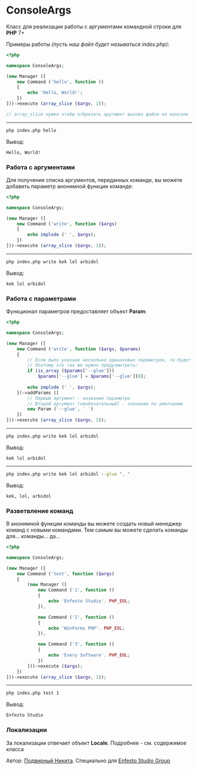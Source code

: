 # ConsoleArgs

Класс для реализации работы с аргументами командной строки для **PHP** 7+

Примеры работы *(пусть наш файл будет называться index.php)*:

```php
<?php

namespace ConsoleArgs;

(new Manager ([
    new Command ('hello', function ()
    {
        echo 'Hello, World!';
    })
]))->execute (array_slice ($argv, 1));

// array_slice нужен чтобы отбрезать аругмент вызова файла из консоли
```

---

```cmd
php index.php hello
```

Вывод:
```
Hello, World!
```

### Работа с аргументами

Для получения списка аргументов, переданных команде, вы можете добавить параметр анонимной функции команде:

```php
<?php

namespace ConsoleArgs;

(new Manager ([
    new Command ('write', function ($args)
    {
        echo implode (' ', $args);
    })
]))->execute (array_slice ($argv, 1));
```

---

```cmd
php index.php write kek lol arbidol
```

Вывод:
```
kek lol arbidol
```

### Работа с параметрами

Функционал параметров предоставляет объект **Param**:

```php
<?php

namespace ConsoleArgs;

(new Manager ([
    new Command ('write', function ($args, $params)
    {
        // Если было указано несколько одинаковых параметров, то будет указан список всех введённых значений
        // Поэтому это так же нужно предусмотреть:
        if (is_array ($params['--glue']))
            $params['--glue'] = $params['--glue'][0];
        
        echo implode (' ', $args);
    })->addParams ([
        // Первый аргумент - название параметра
        // Второй аргумент (необязательный) - значение по умолчанию
        new Param ('--glue', ' ')
    ])
]))->execute (array_slice ($argv, 1));
```

---

```cmd
php index.php write kek lol arbidol
```

Вывод:
```
kek lol arbidol
```

---

```cmd
php index.php write kek lol arbidol --glue ", "
```

Вывод:
```
kek, lol, arbidol
```

### Разветвление команд

В анонимной функции команды вы можете создать новый менеджер команд с новыми командами. Тем самым вы можете сделать команды для... команды... да...

```php
<?php

namespace ConsoleArgs;

(new Manager ([
    new Command ('test', function ($args)
    {
        (new Manager ([
            new Command ('1', function ()
            {
                echo 'Enfesto Studio'. PHP_EOL;
            }),

            new Command ('2', function ()
            {
                echo 'WinForms PHP'. PHP_EOL;
            }),

            new Command ('3', function ()
            {
                echo 'Every Software'. PHP_EOL;
            })
        ]))->execute ($args);
    })
]))->execute (array_slice ($argv, 1));
```

---

```cmd
php index.php test 1
```

Вывод:
```
Enfesto Studio
```

### Локализации

За локализации отвечает объект **Locale**. Подробнее - см. содержимое класса

Автор: [Подвирный Никита](https://vk.com/technomindlp). Специально для [Enfesto Studio Group](https://vk.com/hphp_convertation)